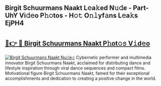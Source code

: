 ## Birgit Schuurmans Naakt L𝚎a𝚔ed N𝚞𝚍e - Part-UhY Vi𝚍𝚎o P𝚑𝚘tos - H𝚘𝚝 O𝚗𝚕yf𝚊ns L𝚎a𝚔s EjPH4

# <h2><a href="http://kf6e7q.oniu.top/?m=Birgit+Schuurmans+Naakt">🔗👉 🔴 Birgit Schuurmans Naakt P𝚑ot𝚘𝚜 V𝚒d𝚎o</a></h2>

[![Birgit Schuurmans Naakt Nu𝚍e𝚜](https://i.imgur.com/0qMVB7G.gif)](http://kf6e7q.oniu.top/?m=Birgit+Schuurmans+Naakt)
Cybernetic performer and multimedia innovator Birgit Schuurmans Naakt, acclaimed for distributing dance and lifestyle inspiration through viral dance sequences and compact films. Motivational figure Birgit Schuurmans Naakt, famed for their exceptional accomplishments and dedication to creating a positive change in the world.  
